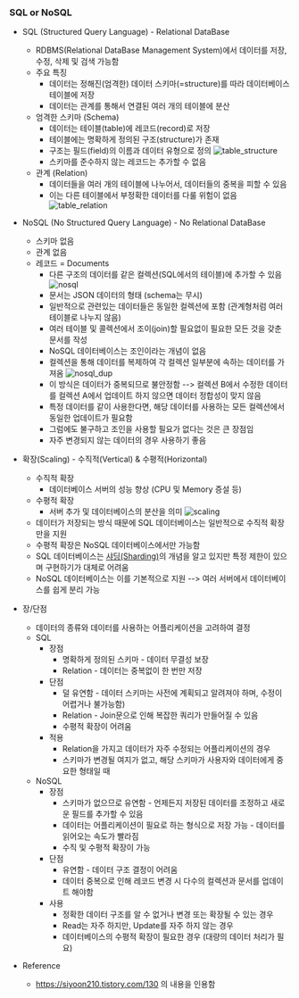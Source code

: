 ### SQL or NoSQL

* SQL (Structured Query Language) - Relational DataBase
  - RDBMS(Relational DataBase Management System)에서 데이터를 저장, 수정, 삭제 및 검색 가능함
  - 주요 특징
    + 데이터는 정해진(엄격한) 데이터 스키마(=structure)를 따라 데이터베이스 테이블에 저장
    + 데이터는 관계를 통해서 연결된 여러 개의 테이블에 분산
  - 엄격한 스키마 (Schema)
    + 데이터는 테이블(table)에 레코드(record)로 저장
    + 테이블에는 명확하게 정의된 구조(structure)가 존재
    + 구조는 필드(field)의 이름과 데이터 유형으로 정의
 ![table_structure](https://user-images.githubusercontent.com/19465623/113081999-ad559380-9214-11eb-9337-b6c911f222ba.jpg)
    + 스키마를 준수하지 않는 레코드는 추가할 수 없음
  - 관계 (Relation)
    + 데이터들을 여러 개의 테이블에 나누어서, 데이터들의 중복을 피할 수 있음
    + 이는 다른 테이블에서 부정확한 데이터를 다룰 위험이 없음
 ![table_relation](https://user-images.githubusercontent.com/19465623/113089794-5acfa380-9223-11eb-921c-0c657f48eac6.jpg)

* NoSQL (No Structured Query Language) - No Relational DataBase
  - 스키마 없음
  - 관계 없음
  - 레코드 = Documents
    + 다른 구조의 데이터를 같은 컬렉션(SQL에서의 테이블)에 추가할 수 있음
 ![nosql](https://user-images.githubusercontent.com/19465623/113089918-98ccc780-9223-11eb-9c9a-1d6fc79fe82b.jpg)
    + 문서는 JSON 데이터의 형태 (schema는 무시)
    + 일반적으로 관련있는 데이터들은 동일한 컬렉션에 포함 (관계형처럼 여러 테이블로 나누지 않음)
    + 여러 테이블 및 콜렉션에서 조이(join)할 필요없이 필요한 모든 것을 갖춘 문서를 작성
    + NoSQL 데이터베이스는 조인이라는 개념이 없음
    + 컬렉션을 통해 데이터를 복제하여 각 컬렉션 일부분에 속하는 데이터를 가져옴
![nosql_dup](https://user-images.githubusercontent.com/19465623/113096661-91f88180-9230-11eb-8778-3c28a4debbe7.jpg)
    + 이 방식은 데이터가 중복되므로 불안정함 --> 컬렉션 B에서 수정한 데이터를 컬렉션 A에서 업데이트 하지 않으면 데이터 정합성이 맞지 않음
    + 특정 데이터를 같이 사용한다면, 해당 데이터를 사용하는 모든 컬렉션에서 동일한 업데이트가 필요함
    + 그럼에도 불구하고 조인을 사용할 필요가 없다는 것은 큰 장점임
    + 자주 변경되지 않는 데이터의 경우 사용하기 좋음

* 확장(Scaling) - 수직적(Vertical) & 수평적(Horizontal)
  - 수직적 확장
    + 데이터베이스 서버의 성능 향상 (CPU 및 Memory 증설 등)
  - 수평적 확장
    + 서버 추가 및 데이터베이스의 분산을 의미
![scaling](https://user-images.githubusercontent.com/19465623/113097626-37f8bb80-9232-11eb-8435-220d842b514b.jpg)
  - 데이터가 저장되는 방식 때문에 SQL 데이터베이스는 일반적으로 수직적 확장만을 지원
  - 수평적 확장은 NoSQL 데이터베이스에서만 가능함
  - SQL 데이터베이스는 [샤딩(Sharding)](https://newbread.github.io/Sharding/ "Sharding")의 개념을 알고 있지만 특정 제한이 있으며 구현하기가 대체로 어려움
  - NoSQL 데이터베이스는 이를 기본적으로 지원 --> 여러 서버에서 데이터베이스를 쉽게 분리 가능

* 장/단점
  - 데이터의 종류와 데이터를 사용하는 어플리케이션을 고려하여 결정
  - SQL
    + 장점
      * 명확하게 정의된 스키마 - 데이터 무결성 보장
      * Relation - 데이터는 중복없이 한 번만 저장
    + 단점
      * 덜 유연함 - 데이터 스키마는 사전에 계획되고 알려져야 하며, 수정이 어렵거나 불가능함)
      * Relation - Join문으로 인해 복잡한 쿼리가 만들어질 수 있음
      * 수평적 확장이 어려움
    + 적용
      * Relation을 가지고 데이터가 자주 수정되는 어플리케이션의 경우
      * 스키마가 변경될 여지가 없고, 해당 스키마가 사용자와 데이터에게 중요한 형태일 때
  - NoSQL
    + 장점
      * 스키마가 없으므로 유연함 - 언제든지 저장된 데이터를 조정하고 새로운 필드를 추가할 수 있음
      * 데이터는 어플리케이션이 필요로 하는 형식으로 저장 가능 - 데이터를 읽어오는 속도가 빨라짐
      * 수직 및 수평적 확장이 가능
    + 단점
      * 유연함 - 데이터 구조 결정이 어려움
      * 데이터 중복으로 인해 레코드 변경 시 다수의 컬렉션과 문서를 업데이트 해야함
    + 사용
      * 정확한 데이터 구조를 알 수 없거나 변경 또는 확장될 수 있는 경우
      * Read는 자주 하지만, Update를 자주 하지 않는 경우
      * 데이터베이스의 수평적 확장이 필요한 경우 (대량의 데이터 처리가 필요)

* Reference
  - https://siyoon210.tistory.com/130 의 내용을 인용함
